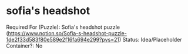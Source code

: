 # sofia's headshot

Required For (Puzzle): Sofia's headshot puzzle (https://www.notion.so/Sofia-s-headshot-puzzle-1de2f33d583f80e589e2f16fa694e299?pvs=21)
Status: Idea/Placeholder
Container?: No